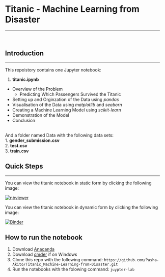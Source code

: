 # Titanic - Machine Learning from Disaster
***

<br>

## Introduction
***

This repoistory contains one Jupyter notebook:
<br>
1. <b> titanic.ipynb </b>
  * Overview of the Problem 
    - Predicting Which Passengers Survived the Titanic 
  * Setting up and Orginzation of the Data using <i> pandas </i>
  * Visualisation of the Data using <i> matplotlib </i> and <i> seaborn </i>
  * Creating a Machine Learning Model using <i> scikit-learn </i>
  * Demonstration of the Model
  * Conclusion
  <br>
And a folder named Data with the following data sets:
<br>
1. <b> gender_submission.csv </b>
<br>
2. <b> test.csv </b>
<br>
3. <b> train.csv </b>

## Quick Steps
***

You can view the titanic notebook in static form by clicking the following image:

[![nbviewer](https://raw.githubusercontent.com/jupyter/design/master/logos/Badges/nbviewer_badge.svg)](https://nbviewer.org/github/Pasha-Akito/Titanic_Machine-Learning-from-Disaster/blob/main/titanic.ipynb)

You can view the titanic notebook in dynamic form by clicking the following image:

[![Binder](https://mybinder.org/badge_logo.svg)](https://mybinder.org/v2/gh/Pasha-Akito/Titanic_Machine-Learning-from-Disaster/HEAD?labpath=titanic.ipynb)

## How to run the notebook

1. Download [Anacanda](https://www.anaconda.com/)
2. Download [cmder](https://cmder.net/) if on Windows
3. Clone this repo with the following command: `https://github.com/Pasha-Akito/Titanic_Machine-Learning-from-Disaster.git`
4. Run the notebooks with the folowing command: `juypter-lab`
